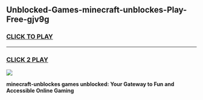 
## Unblocked-Games-minecraft-unblockes-Play-Free-gjv9g
<h3>
<a href="https://premium76.site?title=minecraft-unblockes&ref=21A">CLICK TO PLAY</a></h3>
<hr>

<h3>
<a href="https://premium76.site?title=minecraft-unblockes&ref=21A">CLICK 2 PLAY</a>
  
</h3>

<a href="https://premium76.site?title=minecraft-unblockes&ref=21A"><img src="https://clearcache.store/games.png"></a>


**minecraft-unblockes games unblocked: Your Gateway to Fun and Accessible Online Gaming**
